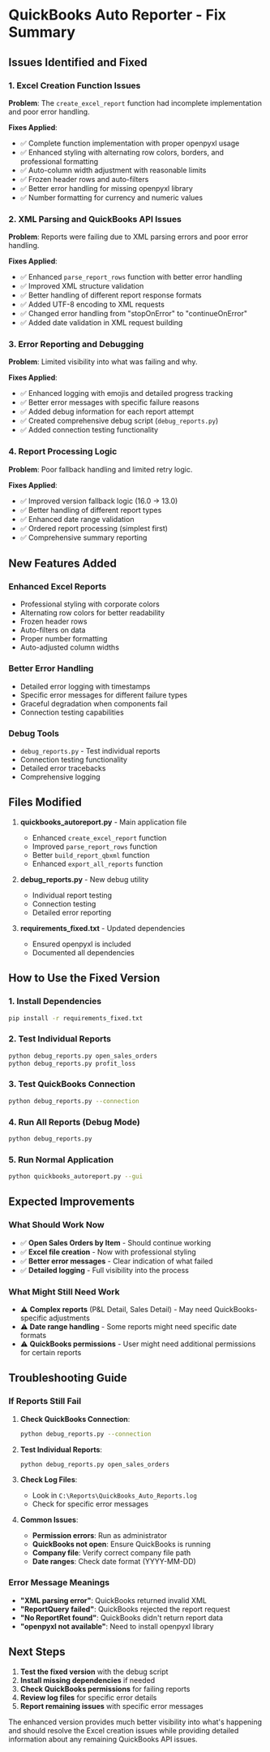 # QuickBooks Auto Reporter - Fix Summary

## Issues Identified and Fixed

### 1. Excel Creation Function Issues
**Problem**: The `create_excel_report` function had incomplete implementation and poor error handling.

**Fixes Applied**:
- ✅ Complete function implementation with proper openpyxl usage
- ✅ Enhanced styling with alternating row colors, borders, and professional formatting
- ✅ Auto-column width adjustment with reasonable limits
- ✅ Frozen header rows and auto-filters
- ✅ Better error handling for missing openpyxl library
- ✅ Number formatting for currency and numeric values

### 2. XML Parsing and QuickBooks API Issues
**Problem**: Reports were failing due to XML parsing errors and poor error handling.

**Fixes Applied**:
- ✅ Enhanced `parse_report_rows` function with better error handling
- ✅ Improved XML structure validation
- ✅ Better handling of different report response formats
- ✅ Added UTF-8 encoding to XML requests
- ✅ Changed error handling from "stopOnError" to "continueOnError"
- ✅ Added date validation in XML request building

### 3. Error Reporting and Debugging
**Problem**: Limited visibility into what was failing and why.

**Fixes Applied**:
- ✅ Enhanced logging with emojis and detailed progress tracking
- ✅ Better error messages with specific failure reasons
- ✅ Added debug information for each report attempt
- ✅ Created comprehensive debug script (`debug_reports.py`)
- ✅ Added connection testing functionality

### 4. Report Processing Logic
**Problem**: Poor fallback handling and limited retry logic.

**Fixes Applied**:
- ✅ Improved version fallback logic (16.0 → 13.0)
- ✅ Better handling of different report types
- ✅ Enhanced date range validation
- ✅ Ordered report processing (simplest first)
- ✅ Comprehensive summary reporting

## New Features Added

### Enhanced Excel Reports
- Professional styling with corporate colors
- Alternating row colors for better readability
- Frozen header rows
- Auto-filters on data
- Proper number formatting
- Auto-adjusted column widths

### Better Error Handling
- Detailed error logging with timestamps
- Specific error messages for different failure types
- Graceful degradation when components fail
- Connection testing capabilities

### Debug Tools
- `debug_reports.py` - Test individual reports
- Connection testing functionality
- Detailed error tracebacks
- Comprehensive logging

## Files Modified

1. **quickbooks_autoreport.py** - Main application file
   - Enhanced `create_excel_report` function
   - Improved `parse_report_rows` function
   - Better `build_report_qbxml` function
   - Enhanced `export_all_reports` function

2. **debug_reports.py** - New debug utility
   - Individual report testing
   - Connection testing
   - Detailed error reporting

3. **requirements_fixed.txt** - Updated dependencies
   - Ensured openpyxl is included
   - Documented all dependencies

## How to Use the Fixed Version

### 1. Install Dependencies
```bash
pip install -r requirements_fixed.txt
```

### 2. Test Individual Reports
```bash
python debug_reports.py open_sales_orders
python debug_reports.py profit_loss
```

### 3. Test QuickBooks Connection
```bash
python debug_reports.py --connection
```

### 4. Run All Reports (Debug Mode)
```bash
python debug_reports.py
```

### 5. Run Normal Application
```bash
python quickbooks_autoreport.py --gui
```

## Expected Improvements

### What Should Work Now
- ✅ **Open Sales Orders by Item** - Should continue working
- ✅ **Excel file creation** - Now with professional styling
- ✅ **Better error messages** - Clear indication of what failed
- ✅ **Detailed logging** - Full visibility into the process

### What Might Still Need Work
- ⚠️ **Complex reports** (P&L Detail, Sales Detail) - May need QuickBooks-specific adjustments
- ⚠️ **Date range handling** - Some reports might need specific date formats
- ⚠️ **QuickBooks permissions** - User might need additional permissions for certain reports

## Troubleshooting Guide

### If Reports Still Fail

1. **Check QuickBooks Connection**:
   ```bash
   python debug_reports.py --connection
   ```

2. **Test Individual Reports**:
   ```bash
   python debug_reports.py open_sales_orders
   ```

3. **Check Log Files**:
   - Look in `C:\Reports\QuickBooks_Auto_Reports.log`
   - Check for specific error messages

4. **Common Issues**:
   - **Permission errors**: Run as administrator
   - **QuickBooks not open**: Ensure QuickBooks is running
   - **Company file**: Verify correct company file path
   - **Date ranges**: Check date format (YYYY-MM-DD)

### Error Message Meanings

- **"XML parsing error"**: QuickBooks returned invalid XML
- **"ReportQuery failed"**: QuickBooks rejected the report request
- **"No ReportRet found"**: QuickBooks didn't return report data
- **"openpyxl not available"**: Need to install openpyxl library

## Next Steps

1. **Test the fixed version** with the debug script
2. **Install missing dependencies** if needed
3. **Check QuickBooks permissions** for failing reports
4. **Review log files** for specific error details
5. **Report remaining issues** with specific error messages

The enhanced version provides much better visibility into what's happening and should resolve the Excel creation issues while providing detailed information about any remaining QuickBooks API issues.